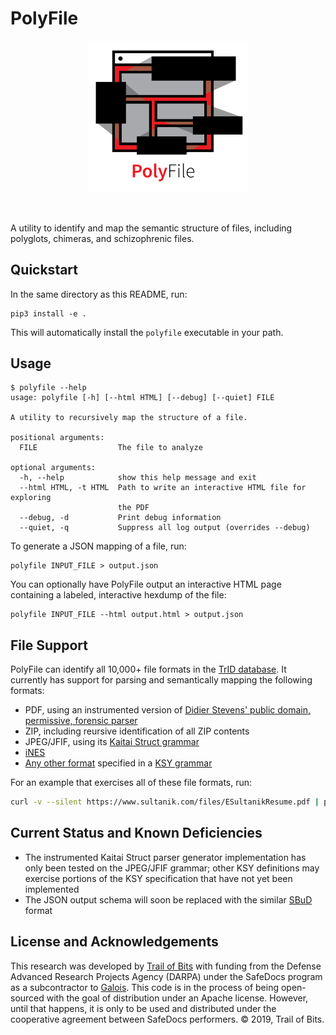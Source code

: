 # PolyFile
<p align="center">
  <img src="logo/polyfile_name.png?raw=true" width="256" title="PolyFile">
</p>
<br />

A utility to identify and map the semantic structure of files, including polyglots, chimeras, and schizophrenic files.

## Quickstart

In the same directory as this README, run:
```
pip3 install -e .
```

This will automatically install the `polyfile` executable in your path.

## Usage

```
$ polyfile --help
usage: polyfile [-h] [--html HTML] [--debug] [--quiet] FILE

A utility to recursively map the structure of a file.

positional arguments:
  FILE                  The file to analyze

optional arguments:
  -h, --help            show this help message and exit
  --html HTML, -t HTML  Path to write an interactive HTML file for exploring
                        the PDF
  --debug, -d           Print debug information
  --quiet, -q           Suppress all log output (overrides --debug)
```

To generate a JSON mapping of a file, run:

```
polyfile INPUT_FILE > output.json
```

You can optionally have PolyFile output an interactive HTML page containing a labeled, interactive hexdump of the file:
```
polyfile INPUT_FILE --html output.html > output.json
```

## File Support

PolyFile can identify all 10,000+ file formats in the [TrID database](http://mark0.net/soft-trid-deflist.html).
It currently has support for parsing and semantically mapping the following formats:
* PDF, using an instrumented version of [Didier Stevens' public domain, permissive, forensic parser](https://blog.didierstevens.com/programs/pdf-tools/)
* ZIP, including reursive identification of all ZIP contents
* JPEG/JFIF, using its [Kaitai Struct grammar](https://formats.kaitai.io/jpeg/index.html)
* [iNES](https://wiki.nesdev.com/w/index.php/INES)
* [Any other format](https://formats.kaitai.io/index.html) specified in a [KSY grammar](https://doc.kaitai.io/user_guide.html)

For an example that exercises all of these file formats, run:
```bash
curl -v --silent https://www.sultanik.com/files/ESultanikResume.pdf | polyfile --html ESultanikResume.html - > ESultanikResume.json
```

## Current Status and Known Deficiencies
* The instrumented Kaitai Struct parser generator implementation has only been tested on the JPEG/JFIF grammar;
  other KSY definitions may exercise portions of the KSY specification that have not yet been implemented
* The JSON output schema will soon be replaced with the similar [SBuD](https://github.com/corkami/sbud) format

## License and Acknowledgements

This research was developed by [Trail of
Bits](https://www.trailofbits.com/) with funding from the Defense
Advanced Research Projects Agency (DARPA) under the SafeDocs program
as a subcontractor to [Galois](https://galois.com). This code is in
the process of being open-sourced with the goal of distribution under
an Apache license. However, until that happens, it is only to be used
and distributed under the cooperative agreement between SafeDocs
performers. © 2019, Trail of Bits.
